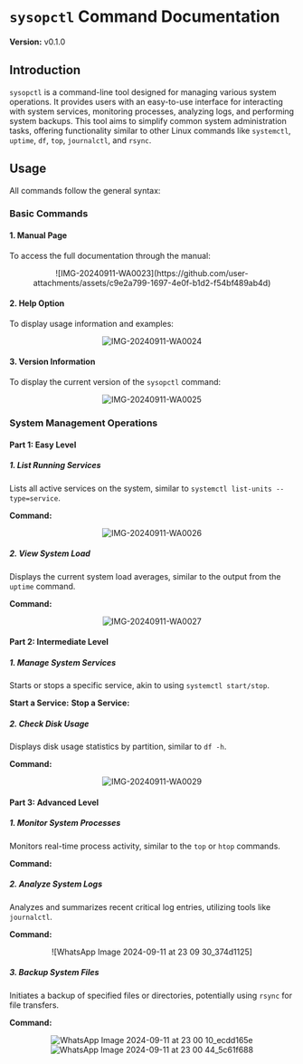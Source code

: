# `sysopctl` Command Documentation

**Version:** v0.1.0

## Introduction
`sysopctl` is a command-line tool designed for managing various system operations. It provides users with an easy-to-use interface for interacting with system services, monitoring processes, analyzing logs, and performing system backups. This tool aims to simplify common system administration tasks, offering functionality similar to other Linux commands like `systemctl`, `uptime`, `df`, `top`, `journalctl`, and `rsync`.

## Usage
All commands follow the general syntax:


### Basic Commands

#### 1. Manual Page
To access the full documentation through the manual:


<div align="center">
![IMG-20240911-WA0023](https://github.com/user-attachments/assets/c9e2a799-1697-4e0f-b1d2-f54bf489ab4d)


</div>

#### 2. Help Option
To display usage information and examples:


<div align="center">

![IMG-20240911-WA0024](https://github.com/user-attachments/assets/3ab9bb8b-6ab6-47aa-b19e-3a69d8fed4dd)

</div>

#### 3. Version Information
To display the current version of the `sysopctl` command:


<div align="center">

![IMG-20240911-WA0025](https://github.com/user-attachments/assets/526c7748-938f-4f53-98ae-7dd1a97adf68)

</div>

### System Management Operations

#### Part 1: Easy Level

##### 1. List Running Services
Lists all active services on the system, similar to `systemctl list-units --type=service`.

**Command:**

<div align="center">


![IMG-20240911-WA0026](https://github.com/user-attachments/assets/4a7ec95f-7bc7-4fb9-85fa-ffc8533eb6ff)


</div>

##### 2. View System Load
Displays the current system load averages, similar to the output from the `uptime` command.

**Command:**

<div align="center">

![IMG-20240911-WA0027](https://github.com/user-attachments/assets/2646f102-3063-4026-a9ac-f2547cc78c5f)

</div>

#### Part 2: Intermediate Level

##### 1. Manage System Services
Starts or stops a specific service, akin to using `systemctl start/stop`.

**Start a Service:**
**Stop a Service:**

<div align="center">

</div>

##### 2. Check Disk Usage
Displays disk usage statistics by partition, similar to `df -h`.

**Command:**


<div align="center">


![IMG-20240911-WA0029](https://github.com/user-attachments/assets/b00d9efb-024f-4a35-879a-9796657df911)


</div>

#### Part 3: Advanced Level

##### 1. Monitor System Processes
Monitors real-time process activity, similar to the `top` or `htop` commands.

**Command:**

<div align="center">


</div>

##### 2. Analyze System Logs
Analyzes and summarizes recent critical log entries, utilizing tools like `journalctl`.

**Command:**


<div align="center">
![WhatsApp Image 2024-09-11 at 23 09 30_374d1125]

</div>

##### 3. Backup System Files
Initiates a backup of specified files or directories, potentially using `rsync` for file transfers.

**Command:**


<div align="center">

![WhatsApp Image 2024-09-11 at 23 00 10_ecdd165e](https://github.com/user-attachments/assets/eaf58044-94e7-4b2b-9ebf-02e6f21254c2)
![WhatsApp Image 2024-09-11 at 23 00 44_5c61f688](https://github.com/user-attachments/assets/e5f5575a-6d1f-4238-a323-75075e0edb79)


</div>


